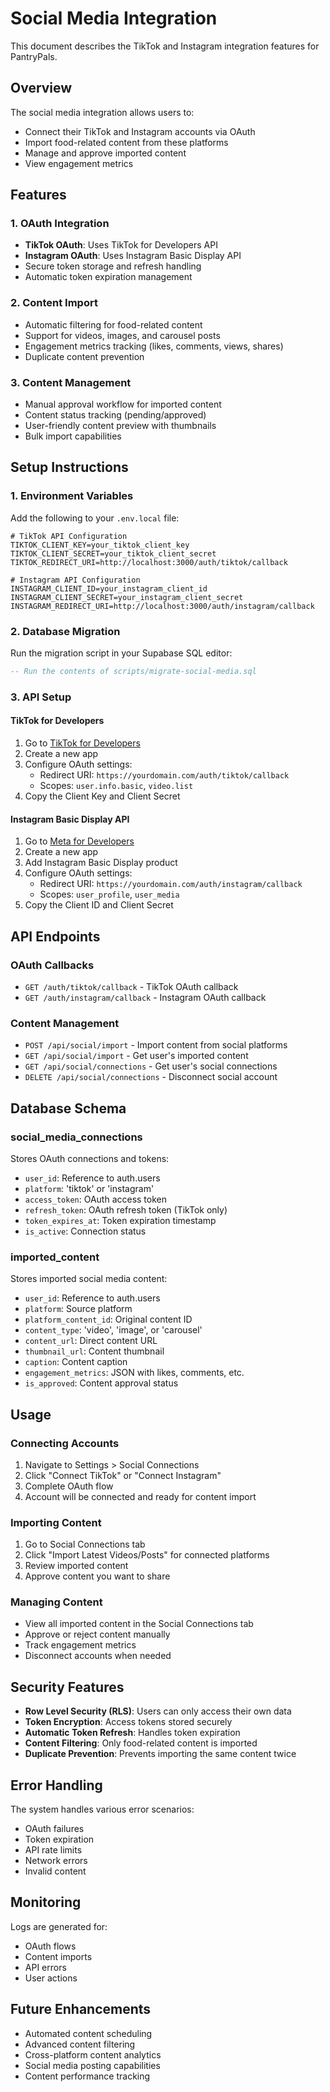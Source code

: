 # Social Media Integration

This document describes the TikTok and Instagram integration features for PantryPals.

## Overview

The social media integration allows users to:
- Connect their TikTok and Instagram accounts via OAuth
- Import food-related content from these platforms
- Manage and approve imported content
- View engagement metrics

## Features

### 1. OAuth Integration
- **TikTok OAuth**: Uses TikTok for Developers API
- **Instagram OAuth**: Uses Instagram Basic Display API
- Secure token storage and refresh handling
- Automatic token expiration management

### 2. Content Import
- Automatic filtering for food-related content
- Support for videos, images, and carousel posts
- Engagement metrics tracking (likes, comments, views, shares)
- Duplicate content prevention

### 3. Content Management
- Manual approval workflow for imported content
- Content status tracking (pending/approved)
- User-friendly content preview with thumbnails
- Bulk import capabilities

## Setup Instructions

### 1. Environment Variables

Add the following to your `.env.local` file:

```env
# TikTok API Configuration
TIKTOK_CLIENT_KEY=your_tiktok_client_key
TIKTOK_CLIENT_SECRET=your_tiktok_client_secret
TIKTOK_REDIRECT_URI=http://localhost:3000/auth/tiktok/callback

# Instagram API Configuration
INSTAGRAM_CLIENT_ID=your_instagram_client_id
INSTAGRAM_CLIENT_SECRET=your_instagram_client_secret
INSTAGRAM_REDIRECT_URI=http://localhost:3000/auth/instagram/callback
```

### 2. Database Migration

Run the migration script in your Supabase SQL editor:

```sql
-- Run the contents of scripts/migrate-social-media.sql
```

### 3. API Setup

#### TikTok for Developers
1. Go to [TikTok for Developers](https://developers.tiktok.com/)
2. Create a new app
3. Configure OAuth settings:
   - Redirect URI: `https://yourdomain.com/auth/tiktok/callback`
   - Scopes: `user.info.basic`, `video.list`
4. Copy the Client Key and Client Secret

#### Instagram Basic Display API
1. Go to [Meta for Developers](https://developers.facebook.com/)
2. Create a new app
3. Add Instagram Basic Display product
4. Configure OAuth settings:
   - Redirect URI: `https://yourdomain.com/auth/instagram/callback`
   - Scopes: `user_profile`, `user_media`
5. Copy the Client ID and Client Secret

## API Endpoints

### OAuth Callbacks
- `GET /auth/tiktok/callback` - TikTok OAuth callback
- `GET /auth/instagram/callback` - Instagram OAuth callback

### Content Management
- `POST /api/social/import` - Import content from social platforms
- `GET /api/social/import` - Get user's imported content
- `GET /api/social/connections` - Get user's social connections
- `DELETE /api/social/connections` - Disconnect social account

## Database Schema

### social_media_connections
Stores OAuth connections and tokens:
- `user_id`: Reference to auth.users
- `platform`: 'tiktok' or 'instagram'
- `access_token`: OAuth access token
- `refresh_token`: OAuth refresh token (TikTok only)
- `token_expires_at`: Token expiration timestamp
- `is_active`: Connection status

### imported_content
Stores imported social media content:
- `user_id`: Reference to auth.users
- `platform`: Source platform
- `platform_content_id`: Original content ID
- `content_type`: 'video', 'image', or 'carousel'
- `content_url`: Direct content URL
- `thumbnail_url`: Content thumbnail
- `caption`: Content caption
- `engagement_metrics`: JSON with likes, comments, etc.
- `is_approved`: Content approval status

## Usage

### Connecting Accounts
1. Navigate to Settings > Social Connections
2. Click "Connect TikTok" or "Connect Instagram"
3. Complete OAuth flow
4. Account will be connected and ready for content import

### Importing Content
1. Go to Social Connections tab
2. Click "Import Latest Videos/Posts" for connected platforms
3. Review imported content
4. Approve content you want to share

### Managing Content
- View all imported content in the Social Connections tab
- Approve or reject content manually
- Track engagement metrics
- Disconnect accounts when needed

## Security Features

- **Row Level Security (RLS)**: Users can only access their own data
- **Token Encryption**: Access tokens stored securely
- **Automatic Token Refresh**: Handles token expiration
- **Content Filtering**: Only food-related content is imported
- **Duplicate Prevention**: Prevents importing the same content twice

## Error Handling

The system handles various error scenarios:
- OAuth failures
- Token expiration
- API rate limits
- Network errors
- Invalid content

## Monitoring

Logs are generated for:
- OAuth flows
- Content imports
- API errors
- User actions

## Future Enhancements

- Automated content scheduling
- Advanced content filtering
- Cross-platform content analytics
- Social media posting capabilities
- Content performance tracking
